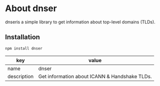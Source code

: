 # About dnser

dnseris a simple library to get information about top-level domains (TLDs).

## Installation

```bash
npm install dnser
```


key | value
---|---
name | dnser
description | Get information about ICANN & Handshake TLDs.
